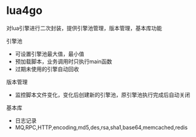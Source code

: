 # lua4go

对lua引擎进行二次封装，提供引擎池管理，版本管理，基本库功能


引擎池
* 可设置引擎池最大值，最小值
* 预加载脚本，业务调用时只执行main函数
* 过期未使用的引擎自动回收

版本管理
* 监控脚本文件变化，变化后创建新的引擎池，原引擎池执行完成后自动关闭

基本库
* 日志记录
* MQ,RPC,HTTP,encoding,md5,des,rsa,sha1,base64,memcached,redis

